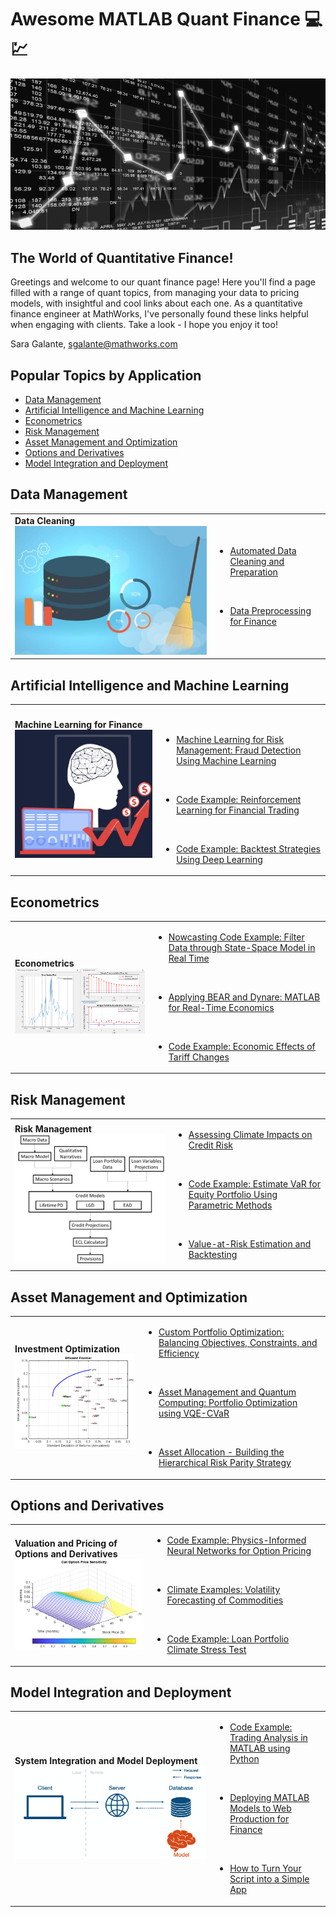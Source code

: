 # Awesome MATLAB Quant Finance :computer: :chart:

![intro](images/intro.png)

## The World of Quantitative Finance!

Greetings and welcome to our quant finance page! Here you'll find a page filled with a range of quant topics, from managing your data to pricing models, with insightful and cool links about each one. As a quantitative finance engineer at MathWorks, I've personally found these links helpful when engaging with clients. Take a look - I hope you enjoy it too!

Sara Galante, sgalante@mathworks.com

## Popular Topics by Application

- [Data Management](#data-management)
- [Artificial Intelligence and Machine Learning](#artificial-intelligence-and-machine-learning)
- [Econometrics](#econometrics)
- [Risk Management](#risk-management)
- [Asset Management and Optimization](#asset-management-and-optimization)
- [Options and Derivatives](#options-and-derivatives)
- [Model Integration and Deployment](#model-integration-and-deployment)

## Data Management

<table>
	<tbody>
		<tr>
			<td> <b>Data Cleaning<b> <br>
			<img src="images/cleandata.png" alt="cleandata" /></td>
			<td><ul>
			<li><a href="https://www.mathworks.com/videos/automated-data-cleaning-and-preparation-in-matlab-1562608492563.html">Automated Data Cleaning and Preparation</a></li>
			<p>&nbsp;</p>
			<li><a href="https://www.mathworks.com/videos/data-preprocessing-for-finance-1602504445109.html">Data Preprocessing for Finance</a></li>
			</ul></td>
		</tr>
	</tbody>
</table>

## Artificial Intelligence and Machine Learning

<table>
	<tbody>
		<tr>
		<td> <b>Machine Learning for Finance<b> <br>
			<img src="images/mlfin.png" alt="mlfin" /></td>
		<td><ul>
			<p>&nbsp;</p>
			<li><a href="https://www.youtube.com/watch?v=ONNk9ypWzeU">Machine Learning for Risk Management: Fraud Detection Using Machine Learning</a></li>
			<p>&nbsp;</p>
			<li><a href="https://github.com/matlab-deep-learning/reinforcement_learning_financial_trading">Code Example: Reinforcement Learning for Financial Trading</a></li>
			<p>&nbsp;</p>
			<li><a href="https://www.mathworks.com/help/finance/backtest-strategies-using-deep-learning.html">Code Example: Backtest Strategies Using Deep Learning</a></li>
		</ul></td>
		</tr>
	</tbody>
</table>

## Econometrics

<table>
	<tbody>
		<tr>
			<td><b> Econometrics <b><br>
			<img src="images/econ.png" alt="econ" /></td>
			<td><ul>
			<li><a href="https://www.mathworks.com/help/econ/filter-data-through-statespace-model-in-real-time.html">Nowcasting Code Example: Filter Data through State-Space Model in Real Time</a></li>
			<p>&nbsp;</p>
			<li><a href="https://www.mathworks.com/videos/matlab-for-real-time-economics-1668422801893.htmll">Applying BEAR and Dynare: MATLAB for Real-Time Economics</a></li>
			<p>&nbsp;</p>
			<li><a href="https://blogs.mathworks.com/finance/2025/03/20/the-economic-effects-of-tariff-changes/">Code Example: Economic Effects of Tariff Changes</a></li>
			</ul></td>
		</tr>
	</tbody>
</table>

## Risk Management

<table>
	<tbody>
		<tr>
			<td> <b>Risk Management <b> <br>
			<img src="images/riskmanage.png" alt="riskmanage" /></td>
			<td><ul>
			<li><a href="https://blogs.mathworks.com/finance/2025/03/03/assessing-climate-impacts-on-credit-risk/">Assessing Climate Impacts on Credit Risk</a></li>
			<p>&nbsp;</p>
			<li><a href="https://www.mathworks.com/help/risk/estimate-var-using-parametric-methods.html">Code Example: Estimate VaR for Equity Portfolio Using Parametric Methods</a></li>
			<p>&nbsp;</p>
			<li><a href="https://www.mathworks.com/help/risk/value-at-risk-estimation-and-backtesting.html">Value-at-Risk Estimation and Backtesting</a></li>
			</ul></td>
		</tr>
	</tbody>
</table>

## Asset Management and Optimization

<table>
	<tbody>
		<tr>
			<td> <b>Investment Optimization <b> <br>
			<img src="images/portopt.png" alt="portopt" /></td>
			<td><ul>
			<li><a href="https://blogs.mathworks.com/finance/2025/02/07/custom-portfolio-optimization-balancing-objectives-constraints-and-efficiency/">Custom Portfolio Optimization: Balancing Objectives, Constraints, and Efficiency</a></li>
			<p>&nbsp;</p>
			<li><a href="https://github.com/mathworks/Quantum-Computing-MATLAB/tree/main/examples/portfolio-optimization">Asset Management and Quantum Computing: Portfolio Optimization using VQE-CVaR</a></li>
			<p>&nbsp;</p>
			<li><a href="https://www.youtube.com/watch?v=e21MfMe5vtU">Asset Allocation - Building the Hierarchical Risk Parity Strategy</a></li>
			</ul></td>
		</tr>
	</tbody>
</table>

## Options and Derivatives

<table>
	<tbody>
		<tr>
			<td><b> Valuation and Pricing of Options and Derivatives <b><br>
			<img src="images/option.png" alt="option" /></td>
			<td><ul>
			<li><a href="https://github.com/matlab-deep-learning/PINNsOptionPricing">Code Example: Physics-Informed Neural Networks for Option Pricing</a></li>
			<p>&nbsp;</p>
			<li><a href="https://github.com/mathworks/climate-examples-commodity-volatility">Climate Examples: Volatility Forecasting of Commodities</a></li>
			<p>&nbsp;</p>
			<li><a href="https://github.com/mathworks/Climate-IAM-Explorer/tree/d578e39616fe688dfd9665e15d1f5f0cac4d1d79/examples/Loan%20Portfolio%20Climate%20Stress%20Test">Code Example: Loan Portfolio Climate Stress Test</a></li>
			</ul></td>
		</tr>
	</tbody>
</table>

## Model Integration and Deployment

<table>
	<tbody>
		<tr>
			<td><b> System Integration and Model Deployment <b><br>
			<img src="images/modeldeployment.png" alt="option" /></td>
			<td><ul>
			<li><a href="https://github.com/mathworks/Trading-Analysis-in-MATLAB-using-Python">Code Example: Trading Analysis in MATLAB using Python</a></li>
			<p>&nbsp;</p>
			<li><a href="https://www.mathworks.com/videos/deploying-matlab-models-to-web-and-production-for-finance-1607671433392.html">Deploying MATLAB Models to Web Production for Finance</a></li>
			<p>&nbsp;</p>
			<li><a href="https://github.com/mathworks/how-to-turn-your-script-into-a-simple-app ">How to Turn Your Script into a Simple App</a></li>
			</ul></td>
		</tr>
	</tbody>
</table>
